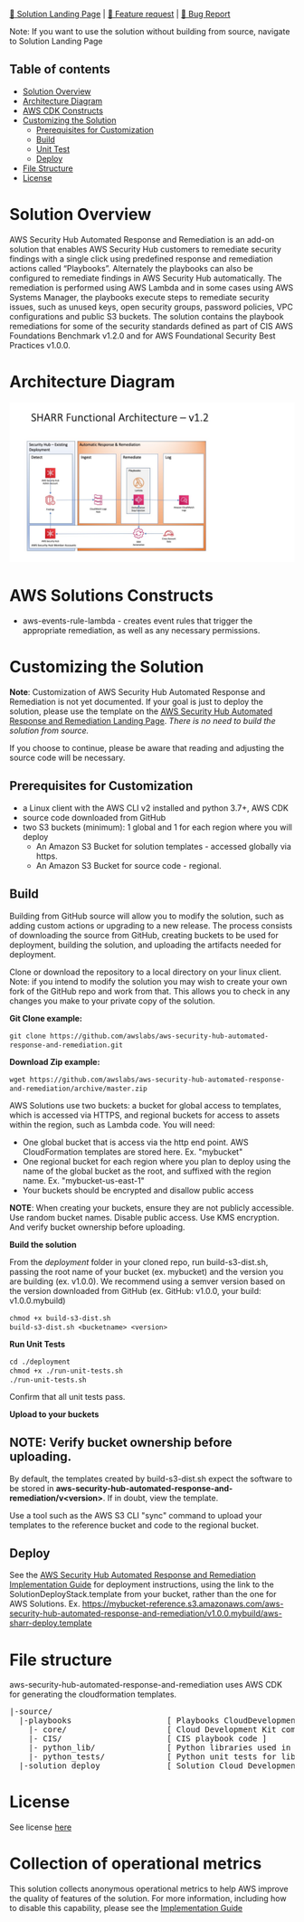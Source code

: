 [🚀 Solution Landing
Page](https://aws.amazon.com/solutions/implementations/aws-security-hub-automated-response-and-remediation/)
\| [🚧 Feature
request](https://github.com/awslabs/aws-security-hub-automated-response-and-remediation/issues/new?assignees=&labels=feature-request%2C+enhancement&template=feature_request.md&title=)
\| [🐛 Bug
Report](https://github.com/awslabs/aws-security-hub-automated-response-and-remediation%3E/issues/new?assignees=&labels=bug%2C+triage&template=bug_report.md&title=)

Note: If you want to use the solution without building from source, navigate to
Solution Landing Page

## Table of contents

- [Solution Overview](#solution-overview)
- [Architecture Diagram](#architecture-diagram)
- [AWS CDK Constructs](#aws-solutions-constructs)
- [Customizing the Solution](#customizing-the-solution)
    - [Prerequisites for Customization](#prerequisites-for-customization)
    - [Build](#build)
    - [Unit Test](#unit-test)
    - [Deploy](#deploy)
- [File Structure](#file-structure)
- [License](#license)

<a name="solution-overview"></a>
# Solution Overview

AWS Security Hub Automated Response and Remediation is an add-on solution that
enables AWS Security Hub customers to remediate security findings with a single
click using predefined response and remediation actions called “Playbooks”.
Alternately the playbooks can also be configured to remediate findings in AWS
Security Hub automatically. The remediation is performed using AWS Lambda and in
some cases using AWS Systems Manager, the playbooks execute steps to remediate
security issues, such as unused keys, open security groups, password policies,
VPC configurations and public S3 buckets. The solution contains the playbook
remediations for some of the security standards defined as part of CIS AWS
Foundations Benchmark v1.2.0 and for AWS Foundational Security Best Practices
v1.0.0.

<a name="architecture-diagram"></a>
# Architecture Diagram

![](./SHARR_v1.2.jpg)

<a name="aws-solutions-constructs"></a>
# AWS Solutions Constructs
* aws-events-rule-lambda - creates event rules that trigger the appropriate remediation, as well as any necessary permissions.

<a name="customizing-the-solution"></a>
# Customizing the Solution

**Note**: Customization of AWS Security Hub Automated Response and Remediation is not yet documented. If your goal is just to deploy the solution, please use the template on the [AWS Security Hub Automated Response and Remediation Landing Page](https://aws.amazon.com/solutions/implementations/aws-security-hub-automated-response-and-remediation/). *There is no need to build the solution from source.*

If you choose to continue, please be aware that reading and adjusting the source code will be necessary.

<a name="prerequisites-for-customization"></a>
## Prerequisites for Customization

* a Linux client with the AWS CLI v2 installed and python 3.7+, AWS CDK
* source code downloaded from GitHub
* two S3 buckets (minimum): 1 global and 1 for each region where you will deploy
  * An Amazon S3 Bucket for solution templates - accessed globally via https.
  * An Amazon S3 Bucket for source code - regional.

<a name="build"></a>
## Build

Building from GitHub source will allow you to modify the solution, such as adding custom actions or upgrading to a new release. The process consists of downloading the source from GitHub, creating buckets to be used for deployment, building the solution, and uploading the artifacts needed for deployment.

Clone or download the repository to a local directory on your linux client. Note: if you intend to modify the solution you may wish to create your own fork of the GitHub repo and work from that. This allows you to check in any changes you make to your private copy of the solution.

**Git Clone example:**

```
git clone https://github.com/awslabs/aws-security-hub-automated-response-and-remediation.git
```

**Download Zip example:**
```
wget https://github.com/awslabs/aws-security-hub-automated-response-and-remediation/archive/master.zip
```

AWS Solutions use two buckets: a bucket for global access to templates, which is accessed via HTTPS, and regional buckets for access to assets within the region, such as Lambda code. You will need:

* One global bucket that is access via the http end point. AWS CloudFormation templates are stored here. Ex. "mybucket"
* One regional bucket for each region where you plan to deploy using the name of the global bucket as the root, and suffixed with the region name. Ex. "mybucket-us-east-1"
* Your buckets should be encrypted and disallow public access

**NOTE**: When creating your buckets, ensure they are not publicly accessible. Use random bucket names. Disable public access. Use KMS encryption. And verify bucket ownership before uploading.

**Build the solution**

From the *deployment* folder in your cloned repo, run build-s3-dist.sh, passing the root name of your bucket (ex. mybucket) and the version you are building (ex. v1.0.0). We recommend using a semver version based on the version downloaded from GitHub (ex. GitHub: v1.0.0, your build: v1.0.0.mybuild)

```
chmod +x build-s3-dist.sh
build-s3-dist.sh <bucketname> <version>
```

**Run Unit Tests**

```
cd ./deployment
chmod +x ./run-unit-tests.sh
./run-unit-tests.sh
```

Confirm that all unit tests pass.

**Upload to your buckets**

**NOTE**: Verify bucket ownership before uploading.
---

By default, the templates created by build-s3-dist.sh expect the software to be stored in **aws-security-hub-automated-response-and-remediation/v\<version\>**. If in doubt, view the template.

Use a tool such as the AWS S3 CLI "sync" command to upload your templates to the reference bucket and code to the regional bucket.

<a name="deploy"></a>
## Deploy

See the [AWS Security Hub Automated Response and Remediation Implementation Guide](https://docs.aws.amazon.com/solutions/latest/aws-security-hub-automated-response-and-remediation/welcome.html) for deployment instructions, using the link to the SolutionDeployStack.template from your bucket, rather than the one for AWS Solutions. Ex. https://mybucket-reference.s3.amazonaws.com/aws-security-hub-automated-response-and-remediation/v1.0.0.mybuild/aws-sharr-deploy.template

<a name="file-structure"></a>
# File structure

aws-security-hub-automated-response-and-remediation uses AWS CDK for generating the cloudformation templates.
<pre>
|-source/
  |-playbooks                    [ Playbooks CloudDevelopment Kit Code and lambda source code]
    |- core/                     [ Cloud Development Kit common node module ]
    |- CIS/                      [ CIS playbook code ]
    |- python_lib/               [ Python libraries used in the lambda source code in CIS playbooks ]
    |- python_tests/             [ Python unit tests for libraries used in the lambda source code ]
  |-solution_deploy              [ Solution Cloud Development Kit node module ]
</pre>

<a name="license"></a>
# License

See license
[here](https://github.com/awslabs/aws-security-hub-automated-response-and-remediation/blob/master/LICENSE.txt)

# Collection of operational metrics
This solution collects anonymous operational metrics to help AWS improve the
quality of features of the solution. For more information, including how to disable
this capability, please see the
[Implementation Guide](https://docs.aws.amazon.com/solutions/latest/aws-security-hub-automated-response-and-remediation/collection-of-operational-metrics.html)
